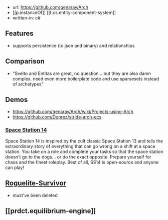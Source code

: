 
- url: https://github.com/genaray/Arch
- [[p.instanceOf]] [[t.cs.entity-component-system]]
- written-in: c#

## Features

- supports persistence (to json and binary) and relationships

## Comparison

- "Svelto and Entitas are great, no question... but they are also damn complex, need even more boilerplate code and use sparsesets instead of archetypes"

## Demos

- https://github.com/genaray/Arch/wiki/Projects-using-Arch
- https://github.com/Doprez/stride-arch-ecs

### [](https://github.com/genaray/Arch#space-station-14)[Space Station 14](https://spacestation14.io/)

Space Station 14 is inspired by the cult classic Space Station 13 and tells the extraordinary story of everything that can go wrong on a shift at a space station. You take on a role and complete your tasks so that the space station doesn't go to the dogs... or do the exact opposite. Prepare yourself for chaos and the finest roleplay. Best of all, SS14 is open-source and anyone can play!

## [Roguelite-Survivor](https://github.com/genaray/Arch#roguelite-survivor)

- must've been deleted

## [[prdct.equilibrium-engine]]

